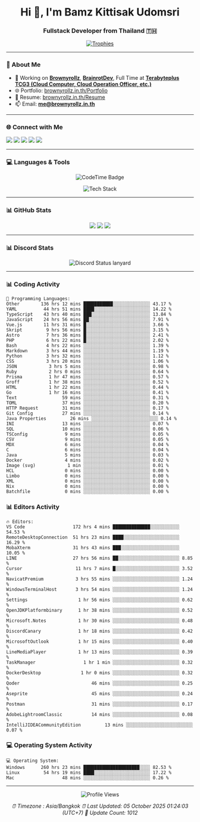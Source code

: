 <h1 align="center">Hi 👋, I'm Bamz Kittisak Udomsri</h1>
<h3 align="center">Fullstack Developer from Thailand 🇹🇭</h3>

<p align="center">
  <a href="https://github.com/ryo-ma/github-profile-trophy">
    <img src="https://github-profile-trophy.vercel.app/?username=brownyroll" alt="Trophies" />
  </a>
</p>

---

### 🔧 About Me

- 🔭 Working on [**Brownyrollz**](https://github.com/Brownyrollz), [**BrainrotDev**](https://github.com/brainrotdev), Full Time at [**Terabyteplus TCG3 (Cloud Computer, Cloud Operation Officer, etc.)**](https://tcloud.in.th)
- 🌐 Portfolio: [brownyrollz.in.th/Portfolio](https://Brownyrollz.in.th/Portfolio)
- 📄 Resume: [brownyrollz.in.th/Resume](https://Brownyrollz.in.th/Resume)
- 📫 Email: **me@brownyrollz.in.th**
---

### 🌐 Connect with Me

<p align="left">
  <a href="https://codepen.io/brownyroll" target="_blank"><img src="https://img.shields.io/badge/CodePen-000?style=for-the-badge&logo=codepen&logoColor=white" /></a>
  <a href="https://fb.com/brownyroll.bbamz" target="_blank"><img src="https://img.shields.io/badge/Facebook-1877F2?style=for-the-badge&logo=facebook&logoColor=white" /></a>
  <a href="https://instagram.com/brownyroll.darkalich" target="_blank"><img src="https://img.shields.io/badge/Instagram-E4405F?style=for-the-badge&logo=instagram&logoColor=white" /></a>
  <a href="https://www.youtube.com/c/brownyrollz" target="_blank"><img src="https://img.shields.io/badge/YouTube-FF0000?style=for-the-badge&logo=youtube&logoColor=white" /></a>
  <a href="https://discord.gg/yyJRFxTXGU" target="_blank"><img src="https://img.shields.io/badge/Discord-5865F2?style=for-the-badge&logo=discord&logoColor=white" /></a>
</p>

---

### 💻 Languages & Tools

<p align="center">
  <img href="https://codetime.dev" alt="CodeTime Badge" src="https://shields.jannchie.com/endpoint?style=flat&color=222&url=https%3A%2F%2Fapi.codetime.dev%2Fv3%2Fusers%2Fshield%3Fuid%3D34055">
  <br/>
  <!--START_SECTION:tech-->
<p align="center">
  <img src="https://skillicons.dev/icons?i=html,css,js,ts,react,nextjs,nodejs,vue,php,laravel,dotnet,django,tailwind,bootstrap,express,arduino,mysql,sqlite,mongodb,nginx,docker,git,linux,figma,postman,astro,bash,bun,cloudflare,discord,discordjs" alt="Tech Stack" />
</p>
<!--END_SECTION:tech-->
</p>

---

### 📊 GitHub Stats

<p align="center">
  <img src="https://github-readme-stats.vercel.app/api?username=brownyroll&show_icons=true" />
  <img src="https://github-readme-stats.vercel.app/api/top-langs/?username=brownyroll&layout=compact" />
  <img src="https://github-readme-streak-stats.herokuapp.com/?user=brownyroll" />
</p>

---

### 📊 Discord Stats

<p align="center">
     <img alt='Discord Status lanyard' src='https://lanyard.cnrad.dev/api/280676963885121536' />
</p>

---

<p align="center">


### 📊 Coding Activity

<!--START_SECTION:waka-->
```text
💬 Programming Languages:
Other        136 hrs 12 mins ███████████░░░░░░░░░░░░░░ 43.17 %
YAML          44 hrs 51 mins ████░░░░░░░░░░░░░░░░░░░░░ 14.22 %
TypeScript    43 hrs 40 mins ███░░░░░░░░░░░░░░░░░░░░░░ 13.84 %
JavaScript    24 hrs 56 mins ██░░░░░░░░░░░░░░░░░░░░░░░ 7.91 %
Vue.js        11 hrs 31 mins █░░░░░░░░░░░░░░░░░░░░░░░░ 3.66 %
Skript         9 hrs 56 mins █░░░░░░░░░░░░░░░░░░░░░░░░ 3.15 %
Astro          7 hrs 36 mins █░░░░░░░░░░░░░░░░░░░░░░░░ 2.41 %
PHP            6 hrs 22 mins █░░░░░░░░░░░░░░░░░░░░░░░░ 2.02 %
Bash           4 hrs 22 mins ░░░░░░░░░░░░░░░░░░░░░░░░░ 1.39 %
Markdown       3 hrs 44 mins ░░░░░░░░░░░░░░░░░░░░░░░░░ 1.19 %
Python         3 hrs 32 mins ░░░░░░░░░░░░░░░░░░░░░░░░░ 1.12 %
CSS            3 hrs 20 mins ░░░░░░░░░░░░░░░░░░░░░░░░░ 1.06 %
JSON            3 hrs 5 mins ░░░░░░░░░░░░░░░░░░░░░░░░░ 0.98 %
Ruby            2 hrs 0 mins ░░░░░░░░░░░░░░░░░░░░░░░░░ 0.64 %
Prisma          1 hr 47 mins ░░░░░░░░░░░░░░░░░░░░░░░░░ 0.57 %
Groff           1 hr 38 mins ░░░░░░░░░░░░░░░░░░░░░░░░░ 0.52 %
HTML            1 hr 22 mins ░░░░░░░░░░░░░░░░░░░░░░░░░ 0.44 %
Go              1 hr 16 mins ░░░░░░░░░░░░░░░░░░░░░░░░░ 0.41 %
Text                 59 mins ░░░░░░░░░░░░░░░░░░░░░░░░░ 0.31 %
TOML                 37 mins ░░░░░░░░░░░░░░░░░░░░░░░░░ 0.20 %
HTTP Request         31 mins ░░░░░░░░░░░░░░░░░░░░░░░░░ 0.17 %
Git Config           27 mins ░░░░░░░░░░░░░░░░░░░░░░░░░ 0.14 %
Java Properties         26 mins ░░░░░░░░░░░░░░░░░░░░░░░░░ 0.14 %
INI                  13 mins ░░░░░░░░░░░░░░░░░░░░░░░░░ 0.07 %
SQL                  10 mins ░░░░░░░░░░░░░░░░░░░░░░░░░ 0.06 %
TSConfig              9 mins ░░░░░░░░░░░░░░░░░░░░░░░░░ 0.05 %
CSV                   9 mins ░░░░░░░░░░░░░░░░░░░░░░░░░ 0.05 %
MDX                   6 mins ░░░░░░░░░░░░░░░░░░░░░░░░░ 0.04 %
C                     6 mins ░░░░░░░░░░░░░░░░░░░░░░░░░ 0.04 %
Java                  5 mins ░░░░░░░░░░░░░░░░░░░░░░░░░ 0.03 %
Docker                4 mins ░░░░░░░░░░░░░░░░░░░░░░░░░ 0.02 %
Image (svg)            1 min ░░░░░░░░░░░░░░░░░░░░░░░░░ 0.01 %
HCL                   0 mins ░░░░░░░░░░░░░░░░░░░░░░░░░ 0.00 %
Limbo                 0 mins ░░░░░░░░░░░░░░░░░░░░░░░░░ 0.00 %
XML                   0 mins ░░░░░░░░░░░░░░░░░░░░░░░░░ 0.00 %
Nix                   0 mins ░░░░░░░░░░░░░░░░░░░░░░░░░ 0.00 %
Batchfile             0 mins ░░░░░░░░░░░░░░░░░░░░░░░░░ 0.00 %

```
<!--END_SECTION:waka-->

### 📊 Editors Activity

<!--START_SECTION:editors-->
```text
🔥 Editors:
VS Code                  172 hrs 4 mins ██████████████░░░░░░░░░░░ 54.53 %
RemoteDesktopConnection  51 hrs 23 mins ████░░░░░░░░░░░░░░░░░░░░░ 16.29 %
MobaXterm                31 hrs 43 mins ███░░░░░░░░░░░░░░░░░░░░░░ 10.05 %
LINE                     27 hrs 56 mins ██░░░░░░░░░░░░░░░░░░░░░░░ 8.85 %
Cursor                    11 hrs 7 mins █░░░░░░░░░░░░░░░░░░░░░░░░ 3.52 %
NavicatPremium            3 hrs 55 mins ░░░░░░░░░░░░░░░░░░░░░░░░░ 1.24 %
WindowsTerminalHost       3 hrs 54 mins ░░░░░░░░░░░░░░░░░░░░░░░░░ 1.24 %
Settings                   1 hr 56 mins ░░░░░░░░░░░░░░░░░░░░░░░░░ 0.62 %
OpenJDKPlatformbinary      1 hr 38 mins ░░░░░░░░░░░░░░░░░░░░░░░░░ 0.52 %
Microsoft.Notes            1 hr 30 mins ░░░░░░░░░░░░░░░░░░░░░░░░░ 0.48 %
DiscordCanary              1 hr 18 mins ░░░░░░░░░░░░░░░░░░░░░░░░░ 0.42 %
MicrosoftOutlook           1 hr 15 mins ░░░░░░░░░░░░░░░░░░░░░░░░░ 0.40 %
LineMediaPlayer            1 hr 13 mins ░░░░░░░░░░░░░░░░░░░░░░░░░ 0.39 %
TaskManager                  1 hr 1 min ░░░░░░░░░░░░░░░░░░░░░░░░░ 0.32 %
DockerDesktop               1 hr 0 mins ░░░░░░░░░░░░░░░░░░░░░░░░░ 0.32 %
Qoder                           46 mins ░░░░░░░░░░░░░░░░░░░░░░░░░ 0.25 %
Aseprite                        45 mins ░░░░░░░░░░░░░░░░░░░░░░░░░ 0.24 %
Postman                         31 mins ░░░░░░░░░░░░░░░░░░░░░░░░░ 0.17 %
AdobeLightroomClassic           14 mins ░░░░░░░░░░░░░░░░░░░░░░░░░ 0.08 %
IntelliJIDEACommunityEdition         13 mins ░░░░░░░░░░░░░░░░░░░░░░░░░ 0.07 %

```
<!--END_SECTION:editors-->

### 💻 Operating System Activity

<!--START_SECTION:os-->
```text
💻 Operating System:
Windows      260 hrs 23 mins █████████████████████░░░░ 82.53 %
Linux         54 hrs 19 mins ████░░░░░░░░░░░░░░░░░░░░░ 17.22 %
Mac                  48 mins ░░░░░░░░░░░░░░░░░░░░░░░░░ 0.26 %
```
<!--END_SECTION:os-->
</p>

---

<p align="center">
  <img src="https://komarev.com/ghpvc/?username=brownyroll&label=Profile%20views&color=0e75b6&style=flat" alt="Profile Views" />
</p>

<!-- Metadata -->
<p align="center"> 
    <i>
        ⏰ Timezone : Asia/Bangkok
        ⏰ Last Updated: <!--LAST_UPDATED-->05 October 2025 01:24:03 (UTC+7)<!--END_LAST_UPDATED-->
        🔄️ Update Count: <!--UPDATE_COUNT-->1012<!--END_UPDATE_COUNT-->
    </i>
</p>
